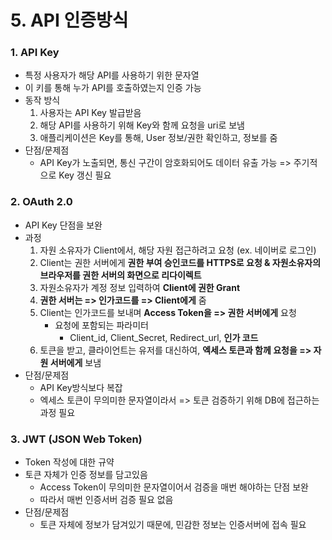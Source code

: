 # 5.  API 인증방식



### 1. API Key

* 특정 사용자가 해당 API를 사용하기 위한 문자열
* 이 키를 통해 누가 API를 호출하였는지 인증 가능
* 동작 방식
  1. 사용자는 API Key 발급받음
  2. 해당 API를 사용하기 위해 Key와 함께 요청을 uri로 보냄
  3. 애플리케이션은 Key를 통해, User 정보/권한 확인하고, 정보를 줌
* 단점/문제점
  * API Key가 노출되면, 통신 구간이 암호화되어도 데이터 유출 가능 => 주기적으로 Key 갱신 필요



### 2. OAuth 2.0

* API Key 단점을 보완
* 과정
  1. 자원 소유자가 Client에서, 해당 자원 접근하려고 요청 (ex. 네이버로 로그인)
  2. Client는 권한 서버에게 **권한 부여 승인코드를 HTTPS로 요청 & 자원소유자의 브라우저를 권한 서버의 화면으로 리다이렉트**
  4. 자원소유자가 계정 정보 입력하여 **Client에 권한 Grant**
  5.  **권한 서버는 => 인가코드를 => Client에게** 줌
  6. Client는 인가코드를 보내며 **Access Token을 => 권한 서버에게** 요청
     * 요청에 포함되는 파라미터
       * Client_id, Client_Secret, Redirect_url, **인가 코드**
  8. 토큰을 받고, 클라이언트는 유저를 대신하여, **엑세스 토큰과 함께 요청을  => 자원 서버에게** 보냄
* 단점/문제점
  * API Key방식보다 복잡
  * 엑세스 토큰이 무의미한 문자열이라서 => 토큰 검증하기 위해 DB에 접근하는 과정 필요



### 3. JWT (JSON Web Token)

* Token 작성에 대한 규약
* 토큰 자체가 인증 정보를 담고있음
  * Access Token이 무의미한 문자열이어서 검증을 매번 해야하는 단점 보완
  * 따라서 매번 인증서버 검증 필요 없음
* 단점/문제점
  * 토큰 자체에 정보가 담겨있기 때문에, 민감한 정보는 인증서버에 접속 필요